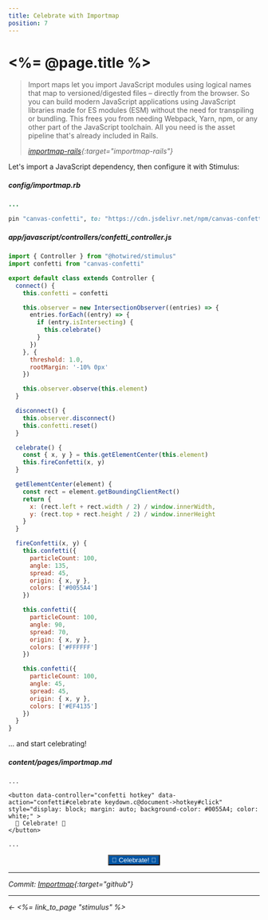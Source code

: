 ```yaml
---
title: Celebrate with Importmap
position: 7
---
```


# <%= @page.title %>

> Import maps let you import JavaScript modules using logical names that map to versioned/digested files – directly from the browser. So you can build modern JavaScript applications using JavaScript libraries made for ES modules (ESM) without the need for transpiling or bundling. This frees you from needing Webpack, Yarn, npm, or any other part of the JavaScript toolchain. All you need is the asset pipeline that's already included in Rails.
>
> _[importmap-rails](https://github.com/rails/importmap-rails){:target="importmap-rails"}_

Let's import a JavaScript dependency, then configure it with Stimulus:

##### _config/importmap.rb_

```ruby
...

pin "canvas-confetti", to: "https://cdn.jsdelivr.net/npm/canvas-confetti@1/dist/confetti.module.mjs"
```

##### _app/javascript/controllers/confetti_controller.js_

```javascript
import { Controller } from "@hotwired/stimulus"
import confetti from "canvas-confetti"

export default class extends Controller {
  connect() {
    this.confetti = confetti

    this.observer = new IntersectionObserver((entries) => {
      entries.forEach((entry) => {
        if (entry.isIntersecting) {
          this.celebrate()
        }
      })
    }, {
      threshold: 1.0,
      rootMargin: '-10% 0px'
    })

    this.observer.observe(this.element)
  }

  disconnect() {
    this.observer.disconnect()
    this.confetti.reset()
  }

  celebrate() {
    const { x, y } = this.getElementCenter(this.element)
    this.fireConfetti(x, y)
  }

  getElementCenter(element) {
    const rect = element.getBoundingClientRect()
    return {
      x: (rect.left + rect.width / 2) / window.innerWidth,
      y: (rect.top + rect.height / 2) / window.innerHeight
    }
  }

  fireConfetti(x, y) {
    this.confetti({
      particleCount: 100,
      angle: 135,
      spread: 45,
      origin: { x, y },
      colors: ['#0055A4']
    })

    this.confetti({
      particleCount: 100,
      angle: 90,
      spread: 70,
      origin: { x, y },
      colors: ['#FFFFFF']
    })

    this.confetti({
      particleCount: 100,
      angle: 45,
      spread: 45,
      origin: { x, y },
      colors: ['#EF4135']
    })
  }
}
```

... and start celebrating!

##### _content/pages/importmap.md_

```erb
...

<button data-controller="confetti hotkey" data-action="confetti#celebrate keydown.c@document->hotkey#click" style="display: block; margin: auto; background-color: #0055A4; color: white;" >
  🎉 Celebrate! 🎉
</button>

...
```

<button data-controller="confetti hotkey" data-action="confetti#celebrate keydown.c@document->hotkey#click" style="display: block; margin: auto; background-color: #0055A4; color: white;" >
  🎉 Celebrate! 🎉
</button>

---

_Commit: [Importmap](){:target="github"}_

---

_← <%= link_to_page "stimulus" %>_
